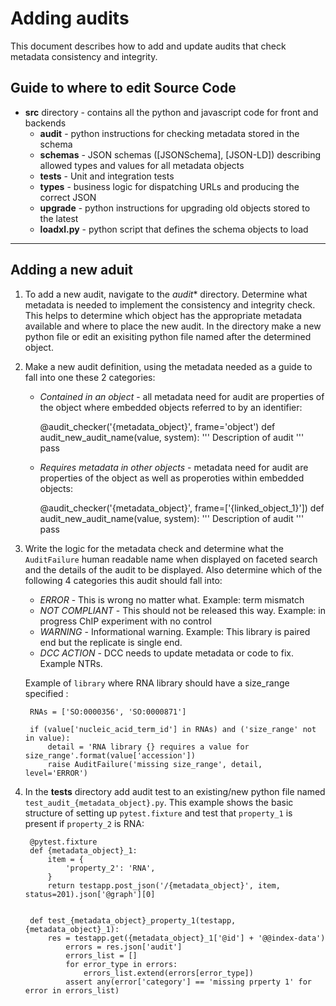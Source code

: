 Adding audits
=========================

This document describes how to add and update audits that check metadata consistency and integrity.

Guide to where to edit Source Code
----------------

* **src** directory - contains all the python and javascript code for front and backends
    * **audit** - python instructions for checking metadata stored in the schema
    * **schemas** - JSON schemas ([JSONSchema], [JSON-LD]) describing allowed types and values for all metadata objects
    * **tests** - Unit and integration tests
    * **types** -  business logic for dispatching URLs and producing the correct JSON
    * **upgrade** - python instructions for upgrading old objects stored to the latest 
    * **loadxl.py** - python script that defines the schema objects to load

-----

Adding a new aduit
----------------

1. To add a new audit, navigate to the *audit** directory. Determine what metadata is needed to implement the consistency and integrity check. This helps to determine which object has the appropriate metadata available and where to place the new audit. In the directory make a new python file or edit an exisiting python file named after the determined object.

2. Make a new audit definition, using the metadata needed as a guide to fall into one these 2 categories:
    
    * *Contained in an object* - all metadata need for audit are properties of the object where embedded 
objects referred to by an identifier:
  
        @audit_checker('{metadata_object}', frame='object')
        def audit_new_audit_name(value, system):
            '''
            Description of audit
            '''
            pass

    * *Requires metadata in other objects* - metadata need for audit are properties of the object as well as properoties within embedded objects:
   
        @audit_checker('{metadata_object}', frame=['{linked_object_1}'])
        def audit_new_audit_name(value, system):
            '''
            Description of audit
            '''
            pass

3. Write the logic for the metadata check and determine what the ```AuditFailure``` human readable name when displayed on faceted search and the details of the audit to be displayed. Also determine which of the following 4 categories this audit should fall into:
    
    * *ERROR* - This is wrong no matter what.  Example: term mismatch
    * *NOT COMPLIANT* - This should not be released this way. Example: in progress ChIP experiment with no control
    * *WARNING* - Informational warning.  Example: This library is paired end but the replicate is single end.  
    * *DCC ACTION* - DCC needs to update metadata or code to fix. Example NTRs. 
    
    Example of ```library``` where RNA library should have a size_range specified :
        
        RNAs = ['SO:0000356', 'SO:0000871']
    
        if (value['nucleic_acid_term_id'] in RNAs) and ('size_range' not in value):
            detail = 'RNA library {} requires a value for size_range'.format(value['accession'])
            raise AuditFailure('missing size_range', detail, level='ERROR')
        

4. In the **tests** directory add audit test to an existing/new python file named ```test_audit_{metadata_object}.py```. This example shows the basic structure of setting up ```pytest.fixture``` and test that ```property_1``` is present if ```property_2``` is RNA:

        @pytest.fixture
        def {metadata_object}_1:
            item = {
                'property_2': 'RNA',
            }
            return testapp.post_json('/{metadata_object}', item, status=201).json['@graph'][0]


        def test_{metadata_object}_property_1(testapp, {metadata_object}_1):
            res = testapp.get({metadata_object}_1['@id'] + '@@index-data')
                errors = res.json['audit']
                errors_list = []
                for error_type in errors:
                    errors_list.extend(errors[error_type])
                assert any(error['category'] == 'missing prperty 1' for error in errors_list)

